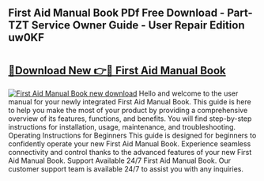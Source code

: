 ## First Aid Manual Book PDf Free Download - Part-TZT Service Owner Guide - User Repair Edition uw0KF

# <h2><a href="http://cf12016.oget.top/?id=First+Aid+Manual+Book">🔗Download New 👉🔴 First Aid Manual Book</a></h2>

[![First Aid Manual Book new download](https://i.imgur.com/5g1atiW.png)](http://cf12016.oget.top/?id=First+Aid+Manual+Book)
Hello and welcome to the user manual for your newly integrated First Aid Manual Book. This guide is here to help you make the most of your product by providing a comprehensive overview of its features, functions, and benefits. You will find step-by-step instructions for installation, usage, maintenance, and troubleshooting. Operating Instructions for Beginners This guide is designed for beginners to confidently operate your new First Aid Manual Book. Experience seamless connectivity and control thanks to the advanced features of your new First Aid Manual Book. Support Available 24/7 First Aid Manual Book. Our customer support team is available 24/7 to assist you with any inquiries.
